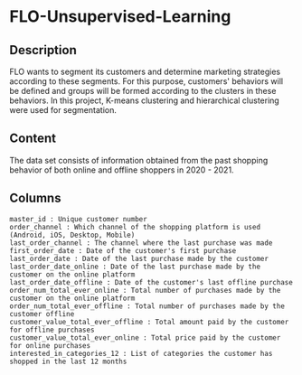 # FLO-Unsupervised-Learning
## Description
FLO wants to segment its customers and determine marketing strategies according to these segments. For this purpose, customers' behaviors will be defined and groups will be formed according to the clusters in these behaviors.
In this project, K-means clustering and hierarchical clustering were used for segmentation.
## Content
The data set consists of information obtained from the past shopping behavior of both online and offline shoppers in 2020 - 2021.
## Columns
    master_id : Unique customer number
    order_channel : Which channel of the shopping platform is used (Android, iOS, Desktop, Mobile)
    last_order_channel : The channel where the last purchase was made
    first_order_date : Date of the customer's first purchase
    last_order_date : Date of the last purchase made by the customer
    last_order_date_online : Date of the last purchase made by the customer on the online platform
    last_order_date_offline : Date of the customer's last offline purchase
    order_num_total_ever_online : Total number of purchases made by the customer on the online platform
    order_num_total_ever_offline : Total number of purchases made by the customer offline
    customer_value_total_ever_offline : Total amount paid by the customer for offline purchases
    customer_value_total_ever_online : Total price paid by the customer for online purchases
    interested_in_categories_12 : List of categories the customer has shopped in the last 12 months
